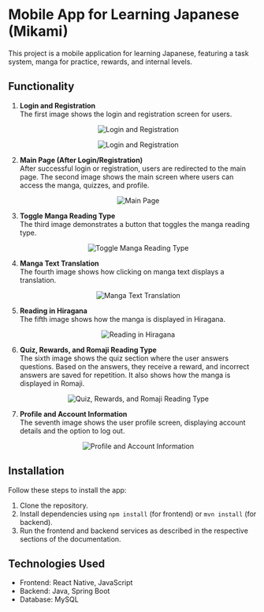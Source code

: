 # Mobile App for Learning Japanese (Mikami)

This project is a mobile application for learning Japanese, featuring a task system, manga for practice, rewards, and internal levels.

## Functionality

1. **Login and Registration**  
   The first image shows the login and registration screen for users.

   <p align="center">
     <img src="https://github.com/maksym7576/Miku_japanese_phone_app/blob/main/images/login.jpg?raw=true" alt="Login and Registration">
   </p>
   <p align="center">
     <img src="https://github.com/maksym7576/Miku_japanese_phone_app/blob/main/images/registration.jpg?raw=true" alt="Login and Registration">
   </p>

2. **Main Page (After Login/Registration)**  
   After successful login or registration, users are redirected to the main page. The second image shows the main screen where users can access the manga, quizzes, and profile.

   <p align="center">
     <img src="https://github.com/maksym7576/Miku_japanese_phone_app/blob/main/images/main_screen.jpg?raw=true" alt="Main Page">
   </p>

3. **Toggle Manga Reading Type**  
   The third image demonstrates a button that toggles the manga reading type.

   <p align="center">
     <img src="https://github.com/maksym7576/Miku_japanese_phone_app/blob/main/images/manga_1.jpg?raw=true" alt="Toggle Manga Reading Type">
   </p>

4. **Manga Text Translation**  
   The fourth image shows how clicking on manga text displays a translation.

   <p align="center">
     <img src="https://github.com/maksym7576/Miku_japanese_phone_app/blob/main/images/manga_2.jpg?raw=true" alt="Manga Text Translation">
   </p>

5. **Reading in Hiragana**  
   The fifth image shows how the manga is displayed in Hiragana.

   <p align="center">
     <img src="https://github.com/maksym7576/Miku_japanese_phone_app/blob/main/images/manga_3.jpg?raw=true" alt="Reading in Hiragana">
   </p>

6. **Quiz, Rewards, and Romaji Reading Type**  
   The sixth image shows the quiz section where the user answers questions. Based on the answers, they receive a reward, and incorrect answers are saved for repetition. It also shows how the manga is displayed in Romaji.

   <p align="center">
     <img src="https://github.com/maksym7576/Miku_japanese_phone_app/blob/main/images/manga_4.jpg?raw=true" alt="Quiz, Rewards, and Romaji Reading Type">
   </p>

7. **Profile and Account Information**  
   The seventh image shows the user profile screen, displaying account details and the option to log out.

   <p align="center">
     <img src="https://github.com/maksym7576/Miku_japanese_phone_app/blob/main/images/profile.jpg?raw=true" alt="Profile and Account Information">
   </p>

## Installation

Follow these steps to install the app:

1. Clone the repository.
2. Install dependencies using `npm install` (for frontend) or `mvn install` (for backend).
3. Run the frontend and backend services as described in the respective sections of the documentation.

## Technologies Used

- Frontend: React Native, JavaScript
- Backend: Java, Spring Boot
- Database: MySQL
